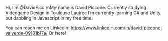 Hi, I’m @DavidPicc
\nMy name is David Piccone.
Currently studying Videogame Design in Toulouse Lautrec
I’m currently learning C# and Unity, but dabbling in Javascript in my free time.

You can reach me on Linkedin: https://www.linkedin.com/in/david-piccone-valverde-09181b17a/
Or here!

<!---
DavidPicc/DavidPicc is a ✨ special ✨ repository because its `README.md` (this file) appears on your GitHub profile.
You can click the Preview link to take a look at your changes.
--->
